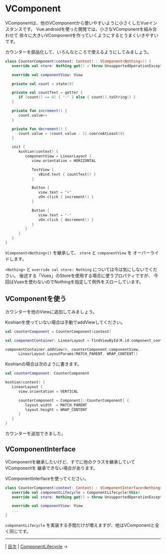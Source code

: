 
VComponent
================================================================================

VComponentは、他のVComponentから使いやすいように小さくしたVueインスタンスです。
Vue.androidを使った開発では、小さなVComponentを組み合わせて
徐々に大きいVComponentを作っていくようにするとうまくいきやすいです。

カウンターを部品化して、いろんなところで使えるようにしてみましょう。
```kotlin
class CounterComponent(context: Context) : VComponent<Nothing>() {
   override val store: Nothing get() = throw UnsupportedOperationException()

   override val componentView: View

   private val count = state(0)

   private val countText = getter {
      if (count() == 0) { "-" } else { count().toString() }
   }

   private fun increment() {
      count.value++
   }

   private fun decrement() {
      count.value = (count.value - 1).coerceAtLeast(0)
   }

   init {
      koshian(context) {
         componentView = LinearLayout {
            view.orientation = HORIZONTAL

            TextView {
               vBind.text { countText() }
            }

            Button {
               view.text = "+"
               vOn.click { increment() }
            }

            Button {
               view.text = "-"
               vOn.click { decrement() }
            }
         }
      }
   }
}
```
`VComponent<Nothing>()` を継承して、 `store` と `componentView` を
オーバーライドします。

`<Nothing>` と `override val store: Nothing` については今は気にしないでください。
後述する「Vuex」のStoreを使用する場合に使うプロパティですが、
今回はVuexを使わないのでNothingを指定して例外をスローしています。


VComponentを使う
--------------------------------------------------------------------------------

カウンターを他のViewに追加してみましょう。

Koshianを使っていない場合は手動でaddViewしてください。
```kotlin
val counterComponent = CounterComponent(context)

val componentContainer: LinearLayout = findViewById(R.id.component_container)

componentContainer.addView(0, counterComponent.componentView,
      LinearLayout.LayoutParams(MATCH_PARENT, WRAP_CONTENT))
```

Koshianの場合は次のように書きます。
```kotlin
val counterComponent: CounterComponent

koshian(context) {
   LinearLayout {
      view.orientation = VERTICAL

      counterComponent = Component[::CounterComponent] {
         layout.width  = MATCH_PARENT
         layout.height = WRAP_CONTENT
      }
   }
}
```

カウンターを追加できました。


VComponentInterface
--------------------------------------------------------------------------------

VComponentを継承したいけど、すでに他のクラスを継承していてVComponentを
継承できない場合があります。

VComponentInterfaceを使ってください。
```kotlin
class CounterComponent(context: Context) : VComponentInterface<Nothing> {
   override val componentLifecycle = ComponentLifecycle(this)
   override val store: Nothing get() = throw UnsupportedOperationException()

   override val componentView: View
   ...
}
```
`componentLifecycle` を実装する手間だけが増えますが、他はVComponentと全く同じです。


* * * * * * * * * * * * * * * * * * * * * * * * * * * * * * * * * * * * * * * *

| [目次](../README-ja.md#チュートリアル) | [ComponentLifecycle](ComponentLifecycle.md) →

